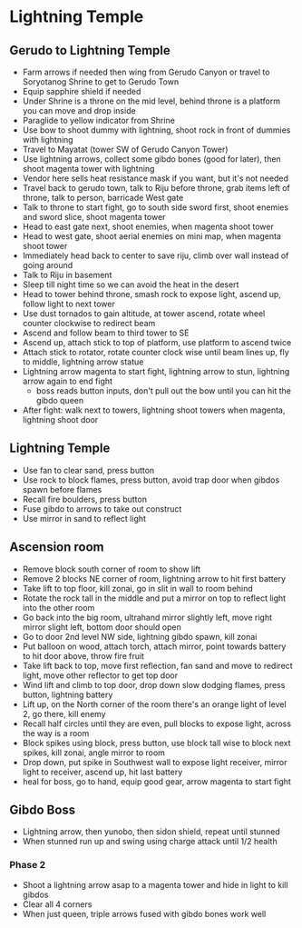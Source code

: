 # Lightning Temple

## Gerudo to Lightning Temple
- Farm arrows if needed then wing from Gerudo Canyon or travel to Soryotanog Shrine to get to Gerudo Town
- Equip sapphire shield if needed
- Under Shrine is a throne on the mid level, behind throne is a platform you can move and drop inside
- Paraglide to yellow indicator from Shrine 
- Use bow to shoot dummy with lightning, shoot rock in front of dummies with lightning
- Travel to Mayatat (tower SW of Gerudo Canyon Tower)
- Use lightning arrows, collect some gibdo bones (good for later), then shoot magenta tower with lightning
- Vendor here sells heat resistance mask if you want, but it's not needed
- Travel back to gerudo town, talk to Riju before throne, grab items left of throne, talk to person, barricade West gate
- Talk to throne to start fight, go to south side sword first, shoot enemies and sword slice, shoot magenta tower
- Head to east gate next, shoot enemies, when magenta shoot tower
- Head to west gate, shoot aerial enemies on mini map, when magenta shoot tower
- Immediately head back to center to save riju, climb over wall instead of going around
- Talk to Riju in basement
- Sleep till night time so we can avoid the heat in the desert
- Head to tower behind throne, smash rock to expose light, ascend up, follow light to next tower
- Use dust tornados to gain altitude, at tower ascend, rotate wheel counter clockwise to redirect beam
- Ascend and follow beam to third tower to SE
- Ascend up, attach stick to top of platform, use platform to ascend twice
- Attach stick to rotator, rotate counter clock wise until beam lines up, fly to middle, lightning arrow statue
- Lightning arrow magenta to start fight, lightning arrow to stun, lightning arrow again to end fight
  - boss reads button inputs, don't pull out the bow until you can hit the gibdo queen
- After fight: walk next to towers, lightning shoot towers when magenta, lightning shoot door

##  Lightning Temple
- Use fan to clear sand, press button
- Use rock to block flames, press button, avoid trap door when gibdos spawn before flames
- Recall fire boulders, press button
- Fuse gibdo to arrows to take out construct
- Use mirror in sand to reflect light

## Ascension room
- Remove block south corner of room to show lift
- Remove 2 blocks NE corner of room, lightning arrow to hit first battery
- Take lift to top floor, kill zonai, go in slit in wall to room behind
- Rotate the rock tall in the middle and put a mirror on top to reflect light into the other room
- Go back into the big room, ultrahand mirror slightly left, move right mirror slight left, bottom door should open
- Go to door 2nd level NW side, lightning gibdo spawn, kill zonai
- Put balloon on wood, attach torch, attach mirror, point towards battery to hit door above, throw fire fruit
- Take lift back to top, move first reflection, fan sand and move to redirect light, move other reflector to get top door
- Wind lift and climb to top door, drop down slow dodging flames, press button, lightning battery
- Lift up, on the North corner of the room there's an orange light of level 2, go there, kill enemy
- Recall half circles until they are even, pull blocks to expose light, across the way is a room
- Block spikes using block, press button, use block tall wise to block next spikes, kill zonai, angle mirror to room
- Drop down, put spike in Southwest wall to expose light receiver, mirror light to receiver, ascend up, hit last battery
- heal for boss, go to hand, equip good gear, arrow magenta to start fight

## Gibdo Boss
- Lightning arrow, then yunobo, then sidon shield, repeat until stunned
- When stunned run up and swing using charge attack until 1/2 health
### Phase 2
- Shoot a lightning arrow asap to a magenta tower and hide in light to kill gibdos
- Clear all 4 corners
- When just queen, triple arrows fused with gibdo bones work well
